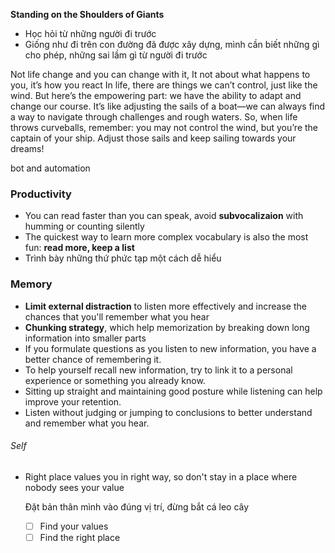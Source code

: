 **Standing on the Shoulders of Giants**

- Học hỏi từ những người đi trước
- Giống như đi trên con đường đã được xây dựng, mình cần biết những gì cho phép, những sai lầm gì từ người đi trước

Not life change and you can change with it, It not about what happens to you, it’s how you react
In life, there are things we can’t control, just like the wind. But here’s the empowering part: we have the ability to adapt and change our course. It’s like adjusting the sails of a boat—we can always find a way to navigate through challenges and rough waters. So, when life throws curveballs, remember: you may not control the wind, but you’re the captain of your ship. Adjust those sails and keep sailing towards your dreams!

bot and automation

### Productivity

- You can read faster than you can speak, avoid **subvocalizaion** with humming or counting silently
- The quickest way to learn more complex vocabulary is also the most fun: **read more, keep a list**
- Trình bày những thứ phức tạp một cách dễ hiểu

### Memory

- **Limit external distraction** to listen more effectively and increase the chances that you'll remember what you hear
- **Chunking strategy**, which help memorization by breaking down long information into smaller parts
- If you formulate questions as you listen to new information, you have a better chance of remembering it.
- To help yourself recall new information, try to link it to a personal experience or something you already know.
- Sitting up straight and maintaining good posture while listening can help improve your retention.
- Listen without judging or jumping to conclusions to better understand and remember what you hear.

###### Self

- Right place values you in right way, so don't stay in a place where nobody sees your value
    
    Đặt bản thân mình vào đúng vị trí, đừng bắt cá leo cây
    
    - [ ] Find your values
    - [ ] Find the right place
